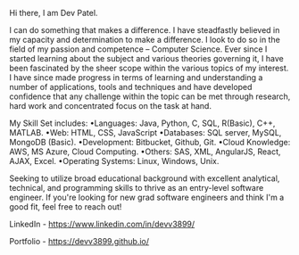 Hi there, I am Dev Patel.

I can do something that makes a difference. I have steadfastly believed in my capacity and determination to make a difference. I look to do so in the field of my passion and competence – Computer Science. Ever since I started learning about the subject and various theories governing it, I have been fascinated by the sheer scope within the various topics of my interest. I have since made progress in terms of learning and understanding a number of applications, tools and techniques and have developed confidence that any challenge within the topic can be met through research, hard work and concentrated focus on the task at hand.

My Skill Set includes:
•Languages: Java, Python, C, SQL, R(Basic), C++, MATLAB.
•Web: HTML, CSS, JavaScript
•Databases: SQL server, MySQL, MongoDB (Basic).
•Development: Bitbucket, Github, Git.
•Cloud Knowledge: AWS, MS Azure, Cloud Computing.
•Others: SAS, XML, AngularJS, React, AJAX, Excel.
•Operating Systems: Linux, Windows, Unix.

Seeking to utilize broad educational background with excellent analytical, technical, and programming skills to thrive as an entry-level software engineer. If you're looking for new grad software engineers and think I'm a good fit, feel free to reach out!

LinkedIn - https://www.linkedin.com/in/devv3899/

Portfolio - https://devv3899.github.io/
